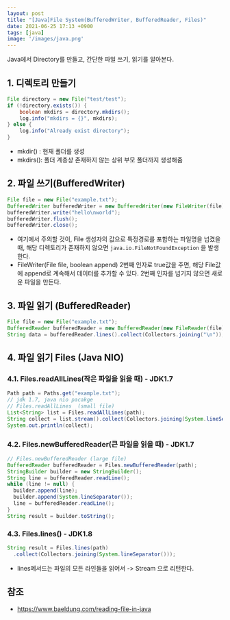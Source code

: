 ```yaml
---
layout: post
title: "[Java]File System(BufferedWriter, BufferedReader, Files)"
date: 2021-06-25 17:13 +0900
tags: [java]
image: '/images/java.png'
---
```


Java에서 Directory를 만들고, 간단한 파일 쓰기, 읽기를 알아본다. 

## 1. 디렉토리 만들기

```java
File directory = new File("test/test");
if (!directory.exists()) {
    boolean mkdirs = directory.mkdirs();
    log.info("mkdirs = {}", mkdirs);
} else {
    log.info("Already exist directory");
}
```

- mkdir() : 현재 폴더를 생성 
- mkdirs(): 폴더 계층상 존재하지 않는 상위 부모 폴더까지 생성해줌



## 2. 파일 쓰기(BufferedWriter)

```java
File file = new File("example.txt");
BufferedWriter bufferedWriter = new BufferedWriter(new FileWriter(file));
bufferedWriter.write("hello\nworld");
bufferedWriter.flush();
bufferedWriter.close();
```

- 여기에서 주의할 것이, File 생성자의 값으로 특정경로를 포함하는 파일명을 넘겼을 때, 해당 디렉토리가 존재하지 않으면 `java.io.FileNotFoundException` 을 발생한다. 
- FileWriter(File file, boolean append) 2번째 인자로 true값을 주면, 해당 File값에 append로 계속해서 데이터를 추가할 수 있다. 2번째 인자를 넘기지 않으면 새로운 파일을 만든다.



## 3. 파일 읽기 (BufferedReader)

```java
File file = new File("example.txt");
BufferedReader bufferedReader = new BufferedReader(new FileReader(file));
String data = bufferedReader.lines().collect(Collectors.joining("\n"));
```



## 4. 파일 읽기 Files (Java NIO)

### 4.1. Files.readAllLines(작은 파일을 읽을 때) - JDK1.7

```java
Path path = Paths.get("example.txt");
// jdk 1.7, java nio pacakge
// Files.readAllLines  (small file)
List<String> list = Files.readAllLines(path);
String collect = list.stream().collect(Collectors.joining(System.lineSeparator()));
System.out.println(collect);
```



### 4.2. Files.newBufferedReader(큰 파일을 읽을 때) - JDK1.7

```java
// Files.newBufferedReader (large file)
BufferedReader bufferedReader = Files.newBufferedReader(path);
StringBuilder builder = new StringBuilder();
String line = bufferedReader.readLine();
while (line != null) {
  builder.append(line);
  builder.append(System.lineSeparator());
  line = bufferedReader.readLine();
}
String result = builder.toString();
```



### 4.3. Files.lines() - JDK1.8

```java
String result = Files.lines(path)
  .collect(Collectors.joining(System.lineSeparator()));
```

- lines메서드는 파일의 모든 라인들을 읽어서 ->  Stream<String> 으로 리턴한다.

## 참조 
- https://www.baeldung.com/reading-file-in-java
